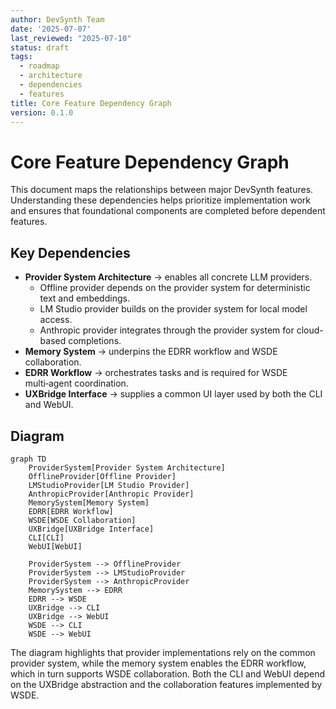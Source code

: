 ```yaml
---
author: DevSynth Team
date: '2025-07-07'
last_reviewed: "2025-07-10"
status: draft
tags:
  - roadmap
  - architecture
  - dependencies
  - features
title: Core Feature Dependency Graph
version: 0.1.0
---
```


# Core Feature Dependency Graph

This document maps the relationships between major DevSynth features. Understanding these dependencies helps prioritize implementation work and ensures that foundational components are completed before dependent features.

## Key Dependencies

- **Provider System Architecture** &rarr; enables all concrete LLM providers.
  - Offline provider depends on the provider system for deterministic text and embeddings.
  - LM Studio provider builds on the provider system for local model access.
  - Anthropic provider integrates through the provider system for cloud-based completions.
- **Memory System** &rarr; underpins the EDRR workflow and WSDE collaboration.
- **EDRR Workflow** &rarr; orchestrates tasks and is required for WSDE multi‑agent coordination.
- **UXBridge Interface** &rarr; supplies a common UI layer used by both the CLI and WebUI.

## Diagram

```mermaid
graph TD
    ProviderSystem[Provider System Architecture]
    OfflineProvider[Offline Provider]
    LMStudioProvider[LM Studio Provider]
    AnthropicProvider[Anthropic Provider]
    MemorySystem[Memory System]
    EDRR[EDRR Workflow]
    WSDE[WSDE Collaboration]
    UXBridge[UXBridge Interface]
    CLI[CLI]
    WebUI[WebUI]

    ProviderSystem --> OfflineProvider
    ProviderSystem --> LMStudioProvider
    ProviderSystem --> AnthropicProvider
    MemorySystem --> EDRR
    EDRR --> WSDE
    UXBridge --> CLI
    UXBridge --> WebUI
    WSDE --> CLI
    WSDE --> WebUI
```

The diagram highlights that provider implementations rely on the common provider system, while the memory system enables the EDRR workflow, which in turn supports WSDE collaboration. Both the CLI and WebUI depend on the UXBridge abstraction and the collaboration features implemented by WSDE.
